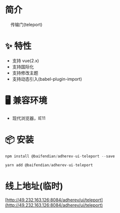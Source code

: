 # 简介
&ensp;&ensp; 传输门(teleport)

# ✨ 特性
- 支持 vue(2.x)
- 支持国际化
- 支持修改主题
- 支持动态引入(babel-plugin-import)

# 🖥 兼容环境
- 现代浏览器，IE11

# 📦 安装
```javascript
npm install @baifendian/adherev-ui-teleport --save
``` 

```javascript
yarn add @baifendian/adherev-ui-teleport
```

# 线上地址(临时)
[http://49.232.163.126:8084/adherev/ui/teleport](http://49.232.163.126:8084/adherev/ui/teleport)
